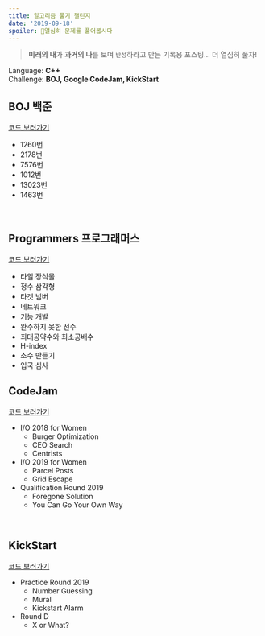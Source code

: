 ```yaml
---
title: 알고리즘 풀기 챌린지
date: '2019-09-18'
spoiler: 🧗‍열심히 문제를 풀어봅시다
---
```

> **미래의 내**가 **과거의 나**를 보며 `반성`하라고 만든 기록용 포스팅... 더 열심히 풀자!

Language: **C++**
<br>
Challenge: **BOJ, Google CodeJam, KickStart**

## BOJ 백준

[코드 보러가기](https://github.com/seohyun0120/algorithm-study/blob/master/BOJ/README.md)

- 1260번
- 2178번
- 7576번
- 1012번
- 13023번
- 1463번
<br>

## Programmers 프로그래머스

[코드 보러가기](https://github.com/seohyun0120/algorithm-study/blob/master/Programmers/README.md)

- 타일 장식물
- 정수 삼각형
- 타겟 넘버
- 네트워크
- 기능 개발
- 완주하지 못한 선수
- 최대공약수와 최소공배수
- H-index
- 소수 만들기
- 입국 심사

## CodeJam

[코드 보러가기](https://github.com/seohyun0120/algorithm-study/blob/master/CodeJam/README.md)

- I/O 2018 for Women
  - Burger Optimization
  - CEO Search
  - Centrists
- I/O 2019 for Women
  - Parcel Posts
  - Grid Escape
- Qualification Round 2019
  - Foregone Solution
  - You Can Go Your Own Way
<br>

## KickStart

[코드 보러가기](https://github.com/seohyun0120/algorithm-study/blob/master/Kickstart/README.md)

- Practice Round 2019
  - Number Guessing
  - Mural
  - Kickstart Alarm
- Round D
  - X or What?
